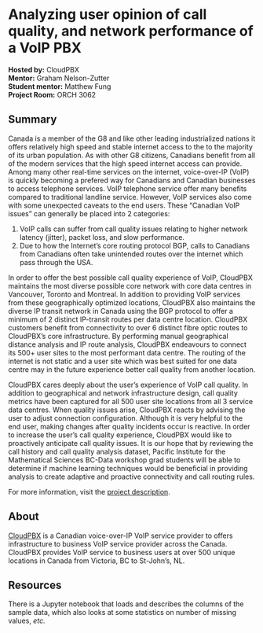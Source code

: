 # Analyzing user opinion of call quality, and network performance of a VoIP PBX

**Hosted by:** CloudPBX  
**Mentor:** Graham Nelson-Zutter  
**Student mentor:** Matthew Fung  
**Project Room:** ORCH 3062

## Summary

Canada is a member of the G8 and like other leading industrialized nations it
offers relatively high speed and stable internet access to the to the majority
of its urban population. As with other G8 citizens, Canadians benefit from all
of the modern services that the high speed internet access can provide. Among
many other real-time services on the internet, voice-over-IP (VoIP) is quickly
becoming a prefered way for Canadians and Canadian businesses to access
telephone services. VoIP telephone service offer many benefits compared to
traditional landline service. However, VoIP services also come with some
unexpected caveats to the end users. These “Canadian VoIP issues” can generally
be placed into 2 categories:

1. VoIP calls can suffer from call quality issues relating to higher network
   latency (jitter), packet loss, and slow performance.
2. Due to how the Internet’s core routing protocol BGP, calls to Canadians from
   Canadians often take unintended routes over the internet which pass through
   the USA.

In order to offer the best possible call quality experience of VoIP, CloudPBX
maintains the most diverse possible core network with core data centres in
Vancouver, Toronto and Montreal. In addition to providing VoIP services from
these geographically optimized locations, CloudPBX also maintains the diverse IP
transit network in Canada using the BGP protocol to offer a minimum of 2
distinct IP-transit routes per data centre location. CloudPBX customers benefit
from connectivity to over 6 distinct fibre optic routes to CloudPBX’s core
infrastructure. By performing manual geographical distance analysis and IP route
analysis, CloudPBX endeavours to connect its 500+ user sites to the most
performant data centre. The routing of the internet is not static and a user
site which was best suited for one data centre may in the future experience
better call quality from another location.

CloudPBX cares deeply about the user’s experience of VoIP call quality. In
addition to geographical and network infrastructure design, call quality metrics
have been captured for all 500 user site locations from all 3 service data
centres. When quality issues arise, CloudPBX reacts by advising the user to
adjust connection configuration. Although it is very helpful to the end user,
making changes after quality incidents occur is reactive. In order to increase
the user’s call quality experience, CloudPBX would like to proactively
anticipate call quality issues. It is our hope that by reviewing the call
history and call quality analysis dataset, Pacific Institute for the
Mathematical Sciences BC-Data workshop grad students will be able to determine
if machine learning techniques would be beneficial in providing analysis to
create adaptive and proactive connectivity and call routing rules.

For more information, visit the [project description](./doc/cloudpbx.pdf).


## About


[CloudPBX](http://www.cloudpbx.ca/) is a Canadian voice-over-IP VoIP service
provider to offers infrastructure to business VoIP service provider across the
Canada. CloudPBX provides VoIP service to business users at over 500 unique
locations in Canada from Victoria, BC to St-John’s, NL.

## Resources

There is a Jupyter notebook that loads and describes the columns of the sample
data, which also looks at some statistics on number of missing values, *etc.*
